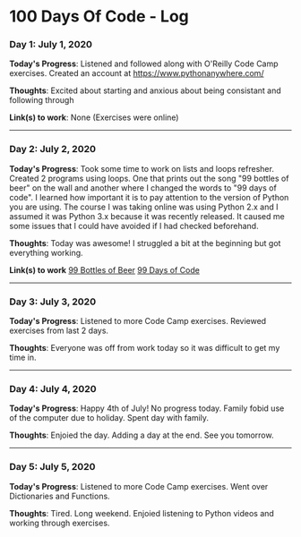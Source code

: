 # 100 Days Of Code - Log

<!-- ### Day 0: July 1, 2020 (Example 1) -->

<!-- **Today's Progress**: Fixed CSS, worked on canvas functionality for the app. -->

<!-- **Thoughts:** I really struggled with CSS, but, overall, I feel like I am slowly getting better at it. Canvas is still new for me, but I managed to figure out some basic functionality. -->

<!-- **Link to work:** [Calculator App](http://www.example.com) -->

### Day 1: July 1, 2020 

**Today's Progress**: Listened and followed along with O'Reilly Code Camp exercises.  Created an account at https://www.pythonanywhere.com/

**Thoughts**: Excited about starting and anxious about being consistant and following through

**Link(s) to work**: None (Exercises were online) 

---
### Day 2: July 2, 2020 

**Today's Progress**: Took some time to work on lists and loops refresher.  Created 2 programs using loops. One that prints out the song "99 bottles of beer" on the wall and another where I changed the words to "99 days of code".  I learned how important it is to pay attention to the version of Python you are using.  The course I was taking online was using Python 2.x and I assumed it was Python 3.x because it was recently released. It caused me some issues that I could have avoided if I had checked beforehand.

**Thoughts**: Today was awesome!  I struggled a bit at the beginning but got everything working.

**Link(s) to work**
[99 Bottles of Beer](https://github.com/Roseann-Guttierrez/100DOC_Projects/blob/master/programs/99bob.py)
[99 Days of Code](https://github.com/Roseann-Guttierrez/100DOC_Projects/blob/master/programs/99doc.py)

---
### Day 3: July 3, 2020 

**Today's Progress**: Listened to more Code Camp exercises.  Reviewed exercises from last 2 days.

**Thoughts**: Everyone was off from work today so it was difficult to get my time in.  

---
### Day 4: July 4, 2020 

**Today's Progress**: Happy 4th of July! No progress today.  Family fobid use of the computer due to holiday.  Spent day with family.

**Thoughts**: Enjoied the day.  Adding a day at the end.  See you tomorrow.  

---
### Day 5: July 5, 2020 

**Today's Progress**: Listened to more Code Camp exercises.  Went over Dictionaries and Functions.

**Thoughts**: Tired.  Long weekend.  Enjoied listening to Python videos and working through exercises.  


